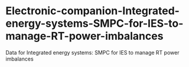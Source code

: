 # Electronic-companion-Integrated-energy-systems-SMPC-for-IES-to-manage-RT-power-imbalances
Data for Integrated energy systems: SMPC for IES to manage RT power imbalances
